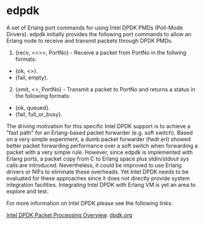 edpdk
=====

A set of Erlang port commands for using Intel DPDK PMDs (Poll-Mode Drivers).  edpdk initially provides the following port
commands to allow an Erlang node to receive and transmit packets through DPDK PMDs.  

1. {recv, <<>>, PortNo} - Receive a packet from PortNo in the follwing formats:
   
  * {ok, <<packet>>}. 
  * {fail, empty}.
   
     
2. {xmit, <<packet>>, PortNo} - Transmit a packet to PortNo and returns a status in the following formats:
   
  * {ok, queued}.
  * {fail, full_or_busy}.
   
The driving motivation for this specific Intel DPDK support is to achieve a "fast path" for an Erlang-based packet
forwarder (e.g. soft switch).  Based on a very simple experiment, a dumb packet forwarder (fwdr.erl) showed better
packet forwarding performance over a soft switch when forwarding a packet with a very simple rule.  However, since
edpdk is implemented with Erlang ports, a packet copy from C to Erlang space plus stdin/stdout sys calls are introduced.
Nevertheless, it could be improved to use Erlang drivers or NIFs to eliminate these overheads. Yet Intel DPDK needs
to be evaluated for these approaches since it does not directly provide system integration facilities.  Integrating
Intel DPDK with Erlang VM is yet an area to explore and test.

For more information on Intel DPDK please see the following links:

[Intel DPDK Packet Processing Overview](http://www.intel.ph/content/dam/www/public/us/en/documents/presentation/dpdk-packet-processing-ia-overview-presentation.pdf).
[dpdk.org](http://dpdk.org/)